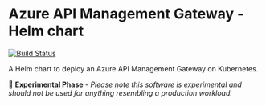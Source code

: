 # Azure API Management Gateway - Helm chart

[![Build Status](https://dev.azure.com/tomkerkhove/Azure%20API%20Management%20Gateway/_apis/build/status/CI%20-%20Helm?branchName=master)](https://dev.azure.com/tomkerkhove/Azure%20API%20Management%20Gateway/_build/latest?definitionId=85&branchName=master)

A Helm chart to deploy an Azure API Management Gateway on Kubernetes.

:loudspeaker: **Experimental Phase** - *Please note this software is experimental and should not be used for anything resembling a production workload.*
